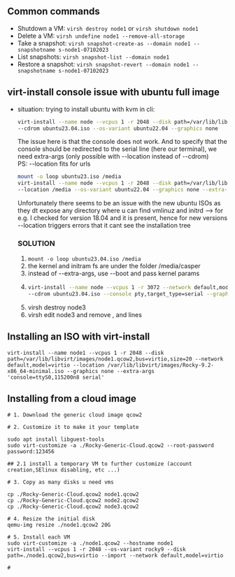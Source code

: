 ## Common commands
* Shutdown a VM: `virsh destroy node1` or `virsh shutdown node1`
* Delete a VM: `virsh undefine node1 --remove-all-storage`
* Take a snapshot: `virsh snapshot-create-as --domain node1 --snapshotname s-node1-07102023`
* List snapshots: `virsh snapshot-list --domain node1`
* Restore a snapshot: `virsh snapshot-revert --domain node1 --snapshotname s-node1-07102023`
  
## virt-install console issue with ubuntu full image
* situation: trying to install ubuntu with kvm in cli:
  ```bash
  virt-install --name node --vcpus 1 -r 2048 --disk path=/var/lib/libvirt/images/node.qcow2,bus=virtio --network default,model=virtio \
  --cdrom ubuntu23.04.iso --os-variant ubuntu22.04 --graphics none
  ```
  The issue here is that the console does not work.
  And to specify that the console should be redirected to the serial line (here our terminal), we need extra-args (only possible with --location instead of --cdrom)  
  PS: --location fits for urls
  ```bash
  mount -o loop ubuntu23.iso /media
  virt-install --name node --vcpus 1 -r 2048 --disk path=/var/lib/libvirt/images/node.qcow2,bus=virtio --network default,model=virtio \
  --location /media --os-variant ubuntu22.04 --graphics none --extra-args 'console=ttyS0,115200n8 serial' --console pty,target_type=serial
  ```
  Unfortunately there seems to be an issue with the new ubuntu ISOs as they dt expose any directory where u can find vmlinuz and initrd
  --> for e.g. I checked for version 18.04 and it is present, hence for new versions --location triggers errors that it cant see the installation tree
  ### SOLUTION
  1. `mount -o loop ubuntu23.04.iso /media`
  2. the kernel and initram fs are under the folder /media/casper
  3. instead of --extra-args, use --boot and pass kernel params
  4. ```bash
     virt-install --name node --vcpus 1 -r 3072 --network default,model=virtio --disk path=/var/../nde3.qcow2,bus=virtio,size=20 \
     --cdrom ubuntu23.04.iso --console pty,target_type=serial --graphics none --boot kernel=/media/casper/vmlinuz,initrd=/media/casper/initrd,kernel-args="console=ttyS0"
     ```
  5. virsh destroy node3
  6. virsh edit node3 and 
     remove <boot>,<kernel> and <initrd> lines
     
## Installing an ISO with virt-install 
```
virt-install --name node1 --vcpus 1 -r 2048 --disk path=/var/lib/libvirt/images/node1.qcow2,bus=virtio,size=20 --network default,model=virtio --location /var/lib/libvirt/images/Rocky-9.2-x86_64-minimal.iso --graphics none --extra-args 'console=ttyS0,115200n8 serial'
```
## Installing from a cloud image
```
# 1. Download the generic cloud image qcow2

# 2. Customize it to make it your template

sudo apt install libguest-tools
sudo virt-customize -a ./Rocky-Generic-Cloud.qcow2 --root-password password:123456

## 2.1 install a temporary VM to further customize (account creation,SElinux disabling, etc ...)

# 3. Copy as many disks u need vms

cp ./Rocky-Generic-Cloud.qcow2 node1.qcow2
cp ./Rocky-Generic-Cloud.qcow2 node2.qcow2
cp ./Rocky-Generic-Cloud.qcow2 node3.qcow2

# 4. Resize the initial disk
qemu-img resize ./node1.qcow2 20G

# 5. Install each VM
sudo virt-customize -a ./node1.qcow2 --hostname node1
virt-install --vcpus 1 -r 2048 --os-variant rocky9 --disk path=./node1.qcow2,bus=virtio --import --network default,model=virtio

#
```




  
  
  
